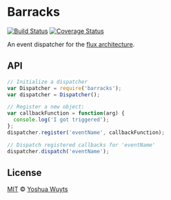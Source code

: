# Barracks

[![Build Status](https://travis-ci.org/yoshuawuyts/barracks.svg)](https://travis-ci.org/yoshuawuyts/barracks)
[![Coverage Status](https://coveralls.io/repos/yoshuawuyts/barracks/badge.png?branch=master)](https://coveralls.io/r/yoshuawuyts/barracks?branch=master)

An event dispatcher for the [flux architecture](http://facebook.github.io/react/blog/2014/05/06/flux.html).

## API
````js
// Initialize a dispatcher
var Dispatcher = require('barracks');
var dispatcher = Dispatcher();

// Register a new object:
var callbackFunction = function(arg) {
  console.log('I got triggered');
};
dispatcher.register('eventName', callbackFunction);

// Dispatch registered callbacks for 'eventName'
dispatcher.dispatch('eventName');
````

## License
[MIT](https://tldrlegal.com/license/mit-license) © [Yoshua Wuyts](yoshuawuyts.com)